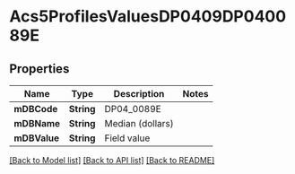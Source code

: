 # Acs5ProfilesValuesDP0409DP040089E

## Properties
Name | Type | Description | Notes
------------ | ------------- | ------------- | -------------
**mDBCode** | **String** | DP04_0089E | 
**mDBName** | **String** | Median (dollars) | 
**mDBValue** | **String** | Field value | 

[[Back to Model list]](../README.md#documentation-for-models) [[Back to API list]](../README.md#documentation-for-api-endpoints) [[Back to README]](../README.md)



